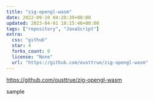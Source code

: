 ```yaml
---
title: "zig-opengl-wasm"
date: 2022-09-10 04:20:39+00:00
updated: 2023-04-01 18:15:46+00:00
tags: ["repository", "JavaScript"]
extra:
  css: "github"
  star: 4
  forks_count: 0
  license: "None"
  url: "https://github.com/ousttrue/zig-opengl-wasm"
---
```


<https://github.com/ousttrue/zig-opengl-wasm>

sample
